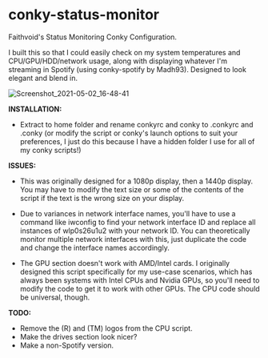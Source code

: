 # conky-status-monitor
Faithvoid's Status Monitoring Conky Configuration.

I built this so that I could easily check on my system temperatures and CPU/GPU/HDD/network usage, along with displaying whatever I'm streaming in Spotify (using conky-spotify by Madh93). Designed to look elegant and blend in.

![Screenshot_2021-05-02_16-48-41](https://user-images.githubusercontent.com/56975081/116827365-9af9ad00-ab66-11eb-83d8-23ac8c850ba1.png)


**INSTALLATION:**
- Extract to home folder and rename conkyrc and conky to .conkyrc and .conky (or modify the script or conky's launch options to suit your preferences, I just do this because I have a hidden folder I use for all of my conky scripts!)

**ISSUES:**
- This was originally designed for a 1080p display, then a 1440p display. You may have to modify the text size or some of the contents of the script if the text is the wrong size on your display.

- Due to variances in network interface names, you'll have to use a command like iwconfig to find your network interface ID and replace all instances of wlp0s26u1u2 with your network ID. You can theoretically monitor multiple network interfaces with this, just duplicate the code and change the interface names accordingly.

- The GPU section doesn't work with AMD/Intel cards. I originally designed this script specifically for my use-case scenarios, which has always been systems with Intel CPUs and Nvidia GPUs,  so you'll need to modify the code to get it to work with other GPUs. The CPU code should be universal, though.


**TODO:**
- Remove the (R) and (TM) logos from the CPU script.
- Make the drives section look nicer?
- Make a non-Spotify version. 
